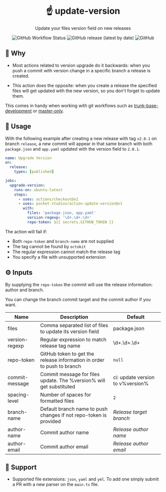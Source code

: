 <div align="center">
   <h1>☝ update-version</h1>
   <p>Update your files version field on new releases</p>
   <p align="center">
    <img alt="GitHub Workflow Status" src="https://img.shields.io/github/workflow/status/pocket-studios/action-update-version/CI">
    <img alt="GitHub release (latest by date)" src="https://img.shields.io/github/v/release/pocket-studios/action-update-version">
    <img alt="GitHub" src="https://img.shields.io/github/license/pocket-studios/action-update-version">
   </p>
</div>

## 🧠 Why

- Most actions related to version upgrade do it backwards:
when you push a commit with version change in a specific branch a release is created.

- This action does the opposite: when you create a release the
specified files will get updated with the new version, so you don't forget to update them.

This comes in handy when working with git workflows such as [trunk-base-development](https://trunkbaseddevelopment.com/) or [master-only](https://www.youtube.com/watch?v=MWz-9uyHP4s).

## 🚀 Usage

With the following example after creating a new release with tag `v2.0.1` on branch `release`,
a new commit will appear in that same branch with both `package.json` and `app.yaml` updated
with the version field to `2.0.1`.

```yaml
name: Upgrade Version
on:
  release:
    types: [published]

jobs:
  upgrade-version:
    runs-on: ubuntu-latest
    steps:
      - uses: actions/checkout@v2
      - uses: pocket-studios/action-update-version@v1
        with:
          files: 'package.json, app.yaml'
          version-regexp: '\d+.\d+.\d+'
          repo-token: ${{ secrets.GITHUB_TOKEN }}
```

The action will fail if:
- Both `repo-token` and `branch-name` are not supplied
- The tag cannot be found by `octokit`
- The regular expression cannot match the release tag
- You specify a file with unsupported extension


## ⚙ Inputs

By supplying the `repo-token` the commit will use the release information: author and branch.

You can change the branch commit target and the commit author if you want.

**Name**|**Description**|**Default**
-----|-----|-----
files|Comma separated list of files to update its version field|package.json
version-regexp|Regular expression to match release tag name|\d+.\d+.\d+
repo-token|GitHub token to get the release information in order to push to branch|`null` 
commit-message|Commit message for files update. The %version% will get substituted|ci: update version to v%version%
spacing-level|Number of spaces for formatted files|`2`
branch-name|Default branch name to push changes if not repo-token is provided|*Release target branch* 
author-name|Commit author name|*Release author name* 
author-email|Commit author email|*Release author email* 

## 👋 Support

- Supported file extensions: `json`, `yaml` and `yml`. To add one simply submit a PR with a new parser on the `main.ts` file.

